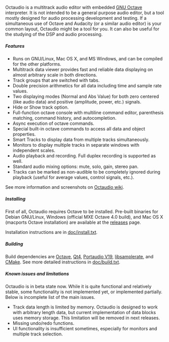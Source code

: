 Octaudio is a multitrack audio editor with embedded [GNU Octave](http://www.gnu.org/software/octave)
interpreter. It is not intended to be a general purpose audio
editor, but a tool mostly designed for audio processing development and testing. If a
simultaneous use of Octave and Audacity (or a similar audio editor) is your common
layout, Octaudio might be a tool for you. It can also be useful for the studying of the
DSP and audio processing.

##### Features

- Runs on GNU/Linux, Mac OS X, and MS Windows, and can be compiled for the other
  platforms.
- Multitrack data viewer provides fast and reliable data displaying on almost arbitrary
  scale in both directions.
- Track groups that are switched with tabs.
- Double precision arithmetics for all data including time and sample rate values.
- Two displaying modes (Normal and Abs Value) for both zero centered (like audio data)
  and positive (amplitude, power, etc.) signals.
- Hide or Show track option.
- Full-function octave console with multiline command editor, parenthesis matching,
  command history, and autocompletion.
- Async execution of octave commands.
- Special built-in octave commands to access all data and object properties.
- Smart Tracks to display data from multiple tracks simultaneously.
- Monitors to display multiple tracks in separate windows with independent scales.
- Audio playback and recording. Full duplex recording is supported as well.
- Standard audio mixing options: mute, solo, gain, stereo pan.
- Tracks can be marked as non-audible to be completely ignored during playback (useful
  for average values, control signals, etc.).

See more information and screenshots on [Octaudio wiki](https://github.com/antonrunov/octaudio/wiki).


##### Installing

First of all, Octaudio requires Octave to be installed. Pre-built binaries for Debian
GNU/Linux, Windows (official MXE Octave 4.0 build), and Mac OS X (macports Octave
installation) are available at the [releases](https://github.com/antonrunov/octaudio/releases) page.

Installation instructions are in [doc/install.txt](doc/install.txt).

##### Building

Build dependencies are [Octave](http://www.gnu.org/software/octave), [Qt4](http://download.qt.io/archive/qt),
[Portaudio V19](http://www.portaudio.com), [libsamplerate](http://www.mega-nerd.com/SRC),
and [CMake](http://www.cmake.org).
See more detailed instructions in [doc/build.txt](doc/build.txt).

##### Known issues and limitations

Octaudio is in beta state now. While it is quite functional and relatively stable,
some functionality is not implemented yet, or implemented partially. Below is incomplete
list of the main issues.

- Track data length is limited by memory. Octaudio is designed to work with arbitrary
  length data, but current implementation of data blocks uses memory storage. This
  limitation will be removed in next releases.
- Missing undo/redo functions.
- UI functionality is insufficient sometimes, especially for monitors and multiple track
  selection.
